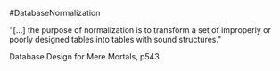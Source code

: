 #DatabaseNormalization 

"[...] the purpose of normalization is to transform a set of improperly or poorly designed tables into tables with sound structures."

Database Design for Mere Mortals, p543